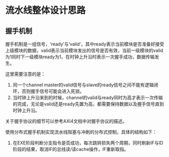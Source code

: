 **流水线整体设计思路**
=====================================

**握手机制**
-----------------------------------------------------
握手机制是一组信号，‘ready’与‘valid’，其中ready表示当前模块是否准备好接受上级模块的数据，valid表示当前模块发出的信号是否有效，当前一级模块的valid为1同时下一级模块ready为1，在时钟上升沿时表示一次握手成功，数据传输发生。

这里需要注意的是：
1. 同一个channel master的valid信号与slave的ready信号之间不能有逻辑闭环，否则握手信号可能会进入死锁。
2. 当时钟上升沿来到的时候，channel的valid与ready同时为高才表示一次传输的完成，无论是valid还是ready先置为高，都需要保持数据以及握手信号直到时钟上升沿。

关于握手协议的细节可以参考AXI4文档中对握手协议的描述。


使用分布式握手机制实现流水线阻塞与冲刷的分布式控制，具体的结构如下：

1. 在EXE阶段判断分支指令是否成功，每次跳转损失两个周期，同时刷新IF与ID阶段的结果，取消IF的总线读/读cache操作，IF重新取指。





